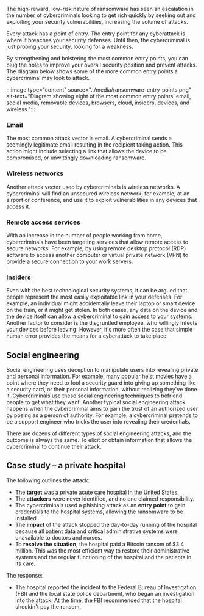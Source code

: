 The high-reward, low-risk nature of ransomware has seen an escalation in the number of cybercriminals looking to get rich quickly by seeking out and exploiting your security vulnerabilities, increasing the volume of attacks.

Every attack has a point of entry. The entry point for any cyberattack is where it breaches your security defenses. Until then, the cybercriminal is just probing your security, looking for a weakness.

By strengthening and bolstering the most common entry points, you can plug the holes to improve your overall security position and prevent attacks. The diagram below shows some of the more common entry points a cybercriminal may look to attack.

:::image type="content" source="../media/ransomware-entry-points.png" alt-text="Diagram showing eight of the most common entry points: email, social media, removable devices, browsers, cloud, insiders, devices, and wireless.":::

### Email

The most common attack vector is email. A cybercriminal sends a seemingly legitimate email resulting in the recipient taking action. This action might include selecting a link that allows the device to be compromised, or unwittingly downloading ransomware.

### Wireless networks

Another attack vector used by cybercriminals is wireless networks. A cybercriminal will find an unsecured wireless network, for example, at an airport or conference, and use it to exploit vulnerabilities in any devices that access it.

### Remote access services

With an increase in the number of people working from home, cybercriminals have been targeting services that allow remote access to secure networks. For example, by using remote desktop protocol (RDP) software to access another computer or virtual private network (VPN) to provide a secure connection to your work servers.

### Insiders

Even with the best technological security systems, it can be argued that people represent the most easily exploitable link in your defenses. For example, an individual might accidentally leave their laptop or smart device on the train, or it might get stolen. In both cases, any data on the device and the device itself can allow a cybercriminal to gain access to your systems. Another factor to consider is the disgruntled employee, who willingly infects your devices before leaving. However, it's more often the case that simple human error provides the means for a cyberattack to take place.

## Social engineering

Social engineering uses deception to manipulate users into revealing private and personal information. For example, many popular heist movies have a point where they need to fool a security guard into giving up something like a security card, or their personal information, without realizing they've done it. Cybercriminals use these social engineering techniques to befriend people to get what they want. Another typical social engineering attack happens when the cybercriminal aims to gain the trust of an authorized user by posing as a person of authority. For example, a cybercriminal pretends to be a support engineer who tricks the user into revealing their credentials.

There are dozens of different types of social engineering attacks, and the outcome is always the same. To elicit or obtain information that allows the cybercriminal to continue their attack.

## Case study – a private hospital

The following outlines the attack:

- The **target** was a private acute care hospital in the United States.
- The **attackers** were never identified, and no one claimed responsibility.
- The cybercriminals used a phishing attack as an **entry point** to gain credentials to the hospital systems, allowing the ransomware to be installed.
- The **impact** of the attack stopped the day-to-day running of the hospital because all patient data and critical administrative systems were unavailable to doctors and nurses.
- To **resolve the situation**, the hospital paid a Bitcoin ransom of $3.4 million. This was the most efficient way to restore their administrative systems and the regular functioning of the hospital and the patients in its care.

The response:

- The hospital reported the incident to the Federal Bureau of Investigation (FBI) and the local state police department, who began an investigation into the attack. At the time, the FBI recommended that the hospital shouldn't pay the ransom.
